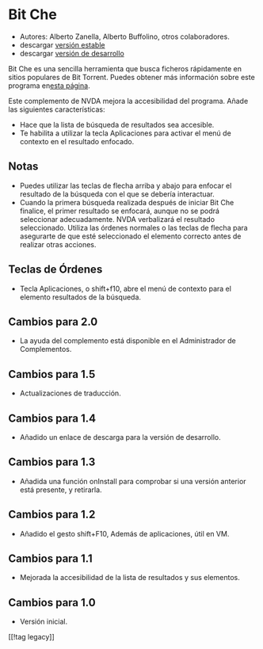 # Bit Che #
*   Autores: Alberto Zanella, Alberto Buffolino, otros colaboradores.
*   descargar [versión estable][1]
*   descargar [versión de desarrollo][3]

Bit Che es una sencilla herramienta que busca ficheros rápidamente en sitios
populares de Bit Torrent.  Puedes obtener más información sobre este
programa en[esta página][2].

Este complemento de NVDA mejora la accesibilidad del programa. Añade las
siguientes características:

*   Hace que la lista de búsqueda de resultados sea accesible.
*   Te habilita a utilizar la tecla Aplicaciones para activar el menú de
    contexto en el resultado enfocado.


## Notas ##
*   Puedes utilizar las teclas de flecha  arriba y abajo para enfocar el
    resultado de la búsqueda con el que se debería interactuar.
*   Cuando la primera búsqueda realizada después de iniciar Bit Che
    finalice, el primer resultado se enfocará, aunque no se podrá
    seleccionar adecuadamente. NVDA verbalizará el resultado
    seleccionado. Utiliza las órdenes normales o las teclas de flecha para
    asegurarte de que esté seleccionado el elemento correcto antes de
    realizar otras acciones.


## Teclas de Órdenes ##
*   Tecla Aplicaciones, o shift+f10, abre el menú de contexto para el
    elemento resultados de la búsqueda.


## Cambios para 2.0 ##
*   La ayuda del complemento está disponible en el Administrador de
    Complementos.

## Cambios para 1.5 ##
*   Actualizaciones de traducción.

## Cambios para 1.4 ##
*   Añadido un enlace de descarga para la versión de desarrollo.

## Cambios para 1.3 ##
*   Añadida una función onInstall para comprobar si una versión anterior
    está presente, y retirarla.

## Cambios para  1.2 ##
*   Añadido el gesto shift+F10, Además de aplicaciones, útil en VM.

## Cambios para 1.1 ##
*   Mejorada la accesibilidad de la lista de resultados y sus elementos.

## Cambios para 1.0 ##
*   Versión inicial.

[[!tag legacy]]

[1]: https://addons.nvda-project.org/files/get.php?file=bc

[2]: https://www.convivea.com

[3]: https://addons.nvda-project.org/files/get.php?file=bc-dev
